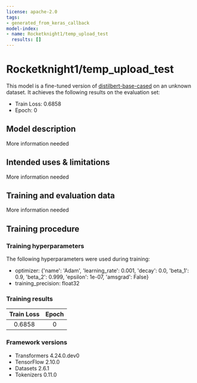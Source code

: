 ```yaml
---
license: apache-2.0
tags:
- generated_from_keras_callback
model-index:
- name: Rocketknight1/temp_upload_test
  results: []
---
```


<!-- This model card has been generated automatically according to the information Keras had access to. You should
probably proofread and complete it, then remove this comment. -->

# Rocketknight1/temp_upload_test

This model is a fine-tuned version of [distilbert-base-cased](https://huggingface.co/distilbert-base-cased) on an unknown dataset.
It achieves the following results on the evaluation set:
- Train Loss: 0.6858
- Epoch: 0

## Model description

More information needed

## Intended uses & limitations

More information needed

## Training and evaluation data

More information needed

## Training procedure

### Training hyperparameters

The following hyperparameters were used during training:
- optimizer: {'name': 'Adam', 'learning_rate': 0.001, 'decay': 0.0, 'beta_1': 0.9, 'beta_2': 0.999, 'epsilon': 1e-07, 'amsgrad': False}
- training_precision: float32

### Training results

| Train Loss | Epoch |
|:----------:|:-----:|
| 0.6858     | 0     |


### Framework versions

- Transformers 4.24.0.dev0
- TensorFlow 2.10.0
- Datasets 2.6.1
- Tokenizers 0.11.0
